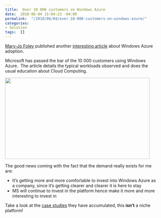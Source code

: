 ```yaml
---
title:  Over 10 000 customers on Windows Azure
date:  2010-06-04 15:04:23 -04:00
permalink:  "/2010/06/04/over-10-000-customers-on-windows-azure/"
categories:
- Solution
tags:  []
---
```

<p><a href="http://www.zdnet.com/blog/microsoft">Mary-Jo Foley</a> published another <a href="http://www.zdnet.com/blog/microsoft/microsoft-passes-the-10000-customer-milestone-with-azure/6433">interesting article</a> about Windows Azure adoption.</p>  <p>Microsoft has passed the bar of the 10 000 customers using Windows Azure.&#160; The article details the typical workloads observed and does the usual education about Cloud Computing.</p>  <p><a href="http://i.zdnet.com/blogs/azure-2.png"><img title="azure-2" alt="" src="http://i.zdnet.com/blogs/azure-2.png" width="475" height="267" /></a></p>  <p>The good news coming with the fact that the demand really exists for me are:</p>  <ul>   <li>It’s getting more and more comfortable to invest into Windows Azure as a company, since it’s getting clearer and clearer it is here to stay</li>    <li>MS will continue to invest in the platform hence make it more and more interesting to invest in</li> </ul>  <p>Take a look at the <a href="http://www.microsoft.com/WindowsAzure/evidence/">case studies</a> they have accumulated, this <strong>isn’t</strong> a niche platform!</p>